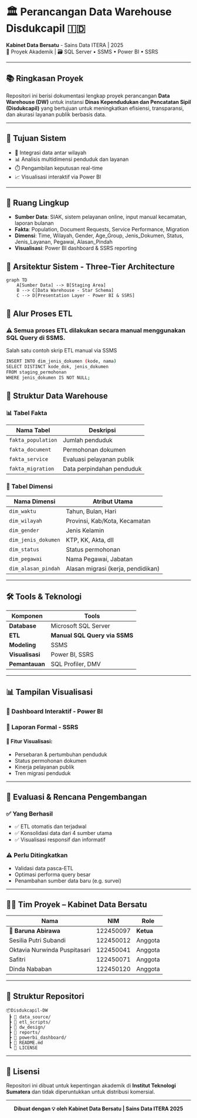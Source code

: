 # 🏛️ Perancangan Data Warehouse Disdukcapil 🇮🇩
**Kabinet Data Bersatu** - Sains Data ITERA | 2025  
📁 Proyek Akademik | 🗃️ SQL Server • SSMS • Power BI • SSRS


---

## 📚 Ringkasan Proyek

Repositori ini berisi dokumentasi lengkap proyek perancangan **Data Warehouse (DW)** untuk instansi **Dinas Kependudukan dan Pencatatan Sipil (Disdukcapil)** yang bertujuan untuk meningkatkan efisiensi, transparansi, dan akurasi layanan publik berbasis data.

---

## 🎯 Tujuan Sistem

- 📌 Integrasi data antar wilayah
- 📊 Analisis multidimensi penduduk dan layanan
- ⏱️ Pengambilan keputusan real-time
- 📈 Visualisasi interaktif via Power BI

---

## 🧩 Ruang Lingkup

- **Sumber Data**: SIAK, sistem pelayanan online, input manual kecamatan, laporan bulanan
- **Fakta**: Population, Document Requests, Service Performance, Migration
- **Dimensi**: Time, Wilayah, Gender, Age_Group, Jenis_Dokumen, Status, Jenis_Layanan, Pegawai, Alasan_Pindah
- **Visualisasi**: Power BI dashboard & SSRS reporting

## 🧱 Arsitektur Sistem - Three-Tier Architecture

```mermaid
graph TD
    A[Sumber Data] --> B[Staging Area]
    B --> C[Data Warehouse - Star Schema]
    C --> D[Presentation Layer - Power BI & SSRS]
```

## 🔄 Alur Proses ETL
###  ⚠️ Semua proses ETL dilakukan secara manual menggunakan SQL Query di SSMS.
Salah satu contoh skrip ETL manual via SSMS
```bash
INSERT INTO dim_jenis_dokumen (kode, nama)
SELECT DISTINCT kode_dok, jenis_dokumen
FROM staging_permohonan
WHERE jenis_dokumen IS NOT NULL;
```

## 📁 Struktur Data Warehouse

### 📊 Tabel Fakta

| Nama Tabel | Deskripsi |
|------------|-----------|
| `fakta_population` | Jumlah penduduk |
| `fakta_document` | Permohonan dokumen |
| `fakta_service` | Evaluasi pelayanan publik |
| `fakta_migration` | Data perpindahan penduduk |

### 🧩 Tabel Dimensi

| Nama Dimensi | Atribut Utama |
|-------------|---------------|
| `dim_waktu` | Tahun, Bulan, Hari |
| `dim_wilayah` | Provinsi, Kab/Kota, Kecamatan |
| `dim_gender` | Jenis Kelamin |
| `dim_jenis_dokumen` | KTP, KK, Akta, dll |
| `dim_status` | Status permohonan |
| `dim_pegawai` | Nama Pegawai, Jabatan |
| `dim_alasan_pindah` | Alasan migrasi (kerja, pendidikan) |

---

## 🛠️ Tools & Teknologi

| Komponen | Tools |
|----------|-------|
| **Database** | Microsoft SQL Server |
| **ETL** | **Manual SQL Query via SSMS** |
| **Modeling** | SSMS |
| **Visualisasi** | Power BI, SSRS |
| **Pemantauan** | SQL Profiler, DMV |

---

## 📊 Tampilan Visualisasi

### 📌 Dashboard Interaktif - Power BI
### 📄 Laporan Formal - SSRS

#### 🧭 Fitur Visualisasi:
- Persebaran & pertumbuhan penduduk
- Status permohonan dokumen  
- Kinerja pelayanan publik
- Tren migrasi penduduk

---

## 🧠 Evaluasi & Rencana Pengembangan

### ✅ Yang Berhasil
- ✅ ETL otomatis dan terjadwal
- ✅ Konsolidasi data dari 4 sumber utama
- ✅ Visualisasi responsif dan informatif

### ⚠️ Perlu Ditingkatkan
- Validasi data pasca-ETL
- Optimasi performa query besar
- Penambahan sumber data baru (e.g. survei)

---

## 👨‍💻 Tim Proyek – Kabinet Data Bersatu

| Nama | NIM | Role |
|------|-----|------|
| 🧠 **Baruna Abirawa** | 122450097 | **Ketua** |
| Sesilia Putri Subandi | 122450012 | Anggota |
| Oktavia Nurwinda Puspitasari | 122450041 | Anggota |
| Safitri | 122450071 | Anggota |
| Dinda Nababan | 122450120 | Anggota |

---

## 📂 Struktur Repositori

```
📦Disdukcapil-DW
 ┣ 📁 data_source/
 ┣ 📁 etl_scripts/
 ┣ 📁 dw_design/
 ┣ 📁 reports/
 ┣ 📁 powerbi_dashboard/
 ┣ 📄 README.md
 ┗ 📄 LICENSE
```

---

## 📃 Lisensi

Repositori ini dibuat untuk kepentingan akademik di **Institut Teknologi Sumatera** dan tidak diperuntukkan untuk distribusi komersial.

---

<div align="center">

**Dibuat dengan 💡 oleh Kabinet Data Bersatu | Sains Data ITERA 2025**

</div>
